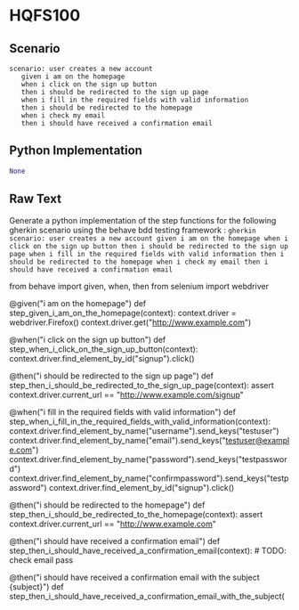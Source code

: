 # HQFS100
## Scenario
```gherkin
scenario: user creates a new account 
   given i am on the homepage 
   when i click on the sign up button 
   then i should be redirected to the sign up page 
   when i fill in the required fields with valid information 
   then i should be redirected to the homepage 
   when i check my email 
   then i should have received a confirmation email
```


## Python Implementation
```python
None
```


## Raw Text
Generate a python implementation of the step functions for the following gherkin scenario using the behave bdd testing framework : ```gherkin scenario: user creates a new account given i am on the homepage when i click on the sign up button then i should be redirected to the sign up page when i fill in the required fields with valid information then i should be redirected to the homepage when i check my email then i should have received a confirmation email ```



from behave import given, when, then
from selenium import webdriver

@given("i am on the homepage")
def step_given_i_am_on_the_homepage(context):
    context.driver = webdriver.Firefox()
    context.driver.get("http://www.example.com")

@when("i click on the sign up button")
def step_when_i_click_on_the_sign_up_button(context):
    context.driver.find_element_by_id("signup").click()

@then("i should be redirected to the sign up page")
def step_then_i_should_be_redirected_to_the_sign_up_page(context):
    assert context.driver.current_url == "http://www.example.com/signup"

@when("i fill in the required fields with valid information")
def step_when_i_fill_in_the_required_fields_with_valid_information(context):
    context.driver.find_element_by_name("username").send_keys("testuser")
    context.driver.find_element_by_name("email").send_keys("testuser@example.com")
    context.driver.find_element_by_name("password").send_keys("testpassword")
    context.driver.find_element_by_name("confirmpassword").send_keys("testpassword")
    context.driver.find_element_by_id("signup").click()

@then("i should be redirected to the homepage")
def step_then_i_should_be_redirected_to_the_homepage(context):
    assert context.driver.current_url == "http://www.example.com"

@then("i should have received a confirmation email")
def step_then_i_should_have_received_a_confirmation_email(context):
    # TODO: check email
    pass

@then("i should have received a confirmation email with the subject {subject}")
def step_then_i_should_have_received_a_confirmation_email_with_the_subject(
